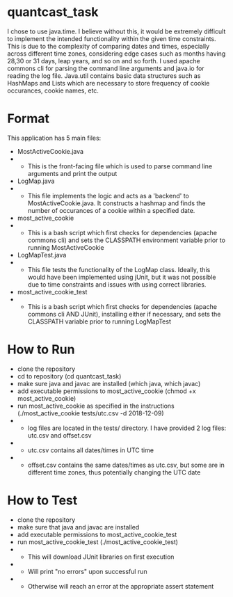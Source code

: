 # quantcast_task
I chose to use java.time. I believe without this, it would be extremely difficult to implement the intended functionality within the given time constraints. This is due to the complexity of comparing dates and times, especially across different time zones, considering edge cases such as months having 28,30 or 31 days, leap years, and so on and so forth. 
I used apache commons cli for parsing the command line arguments and java.io for reading the log file.
Java.util contains basic data structures such as HashMaps and Lists which are necessary to store frequency of cookie occurances, cookie names, etc.
# Format
This application has 5 main files:
* MostActiveCookie.java
* * This is the front-facing file which is used to parse command line arguments and print the output
* LogMap.java
* * This file implements the logic and acts as a 'backend' to MostActiveCookie.java. It constructs a hashmap and finds the number of occurances of a cookie within a specified date.
* most_active_cookie
* * This is a bash script which first checks for dependencies (apache commons cli) and sets the CLASSPATH environment variable prior to running MostActiveCookie
* LogMapTest.java
* * This file tests the functionality of the LogMap class. Ideally, this would have been implemented using jUnit, but it was not possible due to time constraints and issues with using correct libraries.
* most_active_cookie_test
* * This is a bash script which first checks for dependencies (apache commons cli AND JUnit), installing either if necessary, and sets the CLASSPATH variable prior to running LogMapTest
# How to Run
* clone the repository
* cd to repository (cd quantcast_task)
* make sure java and javac are installed (which java, which javac)
* add executable permissions to most_active_cookie (chmod +x most_active_cookie)
* run most_active_cookie as specified in the instructions (./most_active_cookie tests/utc.csv -d 2018-12-09)
* * log files are located in the tests/ directory. I have provided 2 log files: utc.csv and offset.csv
* * utc.csv contains all dates/times in UTC time
* * offset.csv contains the same dates/times as utc.csv, but some are in different time zones, thus potentially changing the UTC date
# How to Test
* clone the repository
* make sure that java and javac are installed
* add executable permissions to most_active_cookie_test
* run most_active_cookie_test (./most_active_cookie_test)
* * This will download JUnit libraries on first execution
* * Will print "no errors" upon successful run
* * Otherwise will reach an error at the appropriate assert statement
